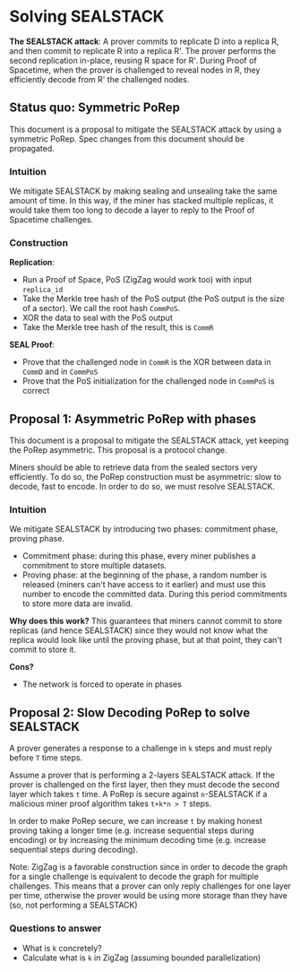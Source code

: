 # Solving SEALSTACK

**The SEALSTACK attack**: A prover commits to replicate D into a replica R, and then commit to replicate R into a replica R'. The prover performs the second replication in-place, reusing R space for R'. During Proof of Spacetime, when the prover is challenged to reveal nodes in R, they efficiently decode from R' the challenged nodes.

## Status quo: Symmetric PoRep

This document is a proposal to mitigate the SEALSTACK attack by using a symmetric PoRep. Spec changes from this document should be propagated.

### Intuition

We mitigate SEALSTACK by making sealing and unsealing take the same amount of time. In this way, if the miner has stacked multiple replicas, it would take them too long to decode a layer to reply to the Proof of Spacetime challenges.

### Construction

**Replication**:

- Run a Proof of Space, PoS (ZigZag would work too) with input `replica_id`
- Take the Merkle tree hash of the PoS output (the PoS output is the size of a sector). We call the root hash `CommPoS`.
- XOR the data to seal with the PoS output
- Take the Merkle tree hash of the result, this is `CommR`

**SEAL Proof**:

- Prove that the challenged node in `CommR` is the XOR between data in `CommD` and in `CommPoS`
- Prove that the PoS initialization for the challenged node in `CommPoS` is correct

## Proposal 1: Asymmetric PoRep with phases

This document is a proposal to mitigate the SEALSTACK attack, yet keeping the PoRep asymmetric. This proposal is a protocol change.

Miners should be able to retrieve data from the sealed sectors very efficiently. To do so, the PoRep construction must be asymmetric: slow to decode, fast to encode. In order to do so, we must resolve SEALSTACK.

### Intuition

We mitigate SEALSTACK by introducing two phases: commitment phase, proving phase.

- Commitment phase: during this phase, every miner publishes a commitment to store multiple datasets.
- Proving phase: at the beginning of the phase, a random number is released (miners can't have access to it earlier) and must use this number to encode the committed data. During this period commitments to store more data are invalid.

**Why does this work?** This guarantees that miners cannot commit to store replicas (and hence SEALSTACK) since they would not know what the replica would look like until the proving phase, but at that point, they can't commit to store it.

**Cons?**

- The network is forced to operate in phases

## Proposal 2: Slow Decoding PoRep to solve SEALSTACK

A prover generates a response to a challenge in `k` steps and must reply before `T` time steps.

Assume a prover that is performing a 2-layers SEALSTACK attack. If the prover is challenged on the first layer, then they must decode the second layer which takes `t` time. A PoRep is secure against `n`-SEALSTACK if a malicious miner proof algorithm takes `t+k*n > T` steps.

In order to make PoRep secure, we can increase `t` by making honest proving taking a longer time (e.g. increase sequential steps during encoding) or by increasing the minimum decoding time (e.g. increase sequential steps during decoding).

Note: ZigZag is a favorable construction since in order to decode the graph for a single challenge is equivalent to decode the graph for multiple challenges. This means that a prover can only reply challenges for one layer per time, otherwise the prover would be using more storage than they have (so, not performing a SEALSTACK)

### Questions to answer

- What is `k` concretely?
- Calculate what is `k` in ZigZag (assuming bounded parallelization)
